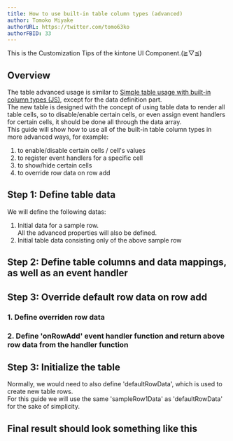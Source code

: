 ```yaml
---
title: How to use built-in table column types (advanced)
author: Tomoko Miyake
authorURL: https://twitter.com/tomo63ko
authorFBID: 33
---
```


This is the Customization Tips of the kintone UI Component.(≧▽≦)

<!--truncate-->

## Overview
The table advanced usage is similar to [Simple table usage with built-in column types (JS)](./SimpleTableUsage), except for the data definition part.<br/>
The new table is designed with the concept of using table data to render all table cells, so to disable/enable certain cells, or even assign event handlers for certain cells, it should be done all through the data array. <br/>
This guide will show how to use all of the built-in table column types in more advanced ways, for example: <br/>
1. to enable/disable certain cells / cell's values <br/>
2. to register event handlers for a specific cell <br/>
3. to show/hide certain cells
4. to override row data on row add

## Step 1: Define table data
We will define the following datas: <br/>
1. Initial data for a sample row. <br/>
All the advanced properties will also be defined. <br/>
2. Initial table data consisting only of the above sample row
<script src="https://gist.github.com/trinhhunganh/2aa5291825d59faefa5d6fe5c16d5bc4.js"></script>

## Step 2: Define table columns and data mappings, as well as an event handler
<script src="https://gist.github.com/trinhhunganh/ad215b28599f8a8f27f1e094d2b22a12.js"></script>

## Step 3: Override default row data on row add
### 1. Define overriden row data
<script src="https://gist.github.com/trinhhunganh/d308026aad07cb9904f79d0ff0a757f7.js"></script>
### 2. Define 'onRowAdd' event handler function and return above row data from the handler function
<script src="https://gist.github.com/trinhhunganh/33c8bef6273cb09bfaf836bf9550305e.js"></script>

## Step 3: Initialize the table
Normally, we would need to also define 'defaultRowData', which is used to create new table rows. <br />
For this guide we will use the same 'sampleRow1Data' as 'defaultRowData' for the sake of simplicity.
<script src="https://gist.github.com/trinhhunganh/9a1f79bfa2d81f2351b5c0789c02f84d.js"></script>

## Final result should look something like this
<script src="https://gist.github.com/trinhhunganh/0b380d28648f2b51a11a5661739fcafd.js"></script>